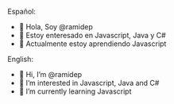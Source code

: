 Español:
- 👋 Hola, Soy @ramidep
- 👀 Estoy enteresado en Javascript, Java y C#
- 🌱 Actualmente estoy aprendiendo Javascript

English:
- 👋 Hi, I’m @ramidep
- 👀 I’m interested in Javascript, Java and C#
- 🌱 I’m currently learning Javascript
